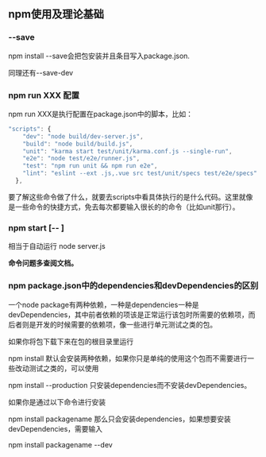 ## npm使用及理论基础

### --save
npm install --save会把包安装并且条目写入package.json.

同理还有--save-dev

### npm run XXX 配置
npm run XXX是执行配置在package.json中的脚本，比如：

``` javascript
"scripts": {
    "dev": "node build/dev-server.js",
    "build": "node build/build.js",
    "unit": "karma start test/unit/karma.conf.js --single-run",
    "e2e": "node test/e2e/runner.js",
    "test": "npm run unit && npm run e2e",
    "lint": "eslint --ext .js,.vue src test/unit/specs test/e2e/specs"
  },
```

要了解这些命令做了什么，就要去scripts中看具体执行的是什么代码。这里就像是一些命令的快捷方式，免去每次都要输入很长的的命令（比如unit那行）。

### npm start [-- <args>]
相当于自动运行 node server.js

**命令问题多查阅文档。**

### npm package.json中的dependencies和devDependencies的区别
一个node package有两种依赖，一种是dependencies一种是devDependencies，其中前者依赖的项该是正常运行该包时所需要的依赖项，而后者则是开发的时候需要的依赖项，像一些进行单元测试之类的包。

如果你将包下载下来在包的根目录里运行

npm install 
默认会安装两种依赖，如果你只是单纯的使用这个包而不需要进行一些改动测试之类的，可以使用

npm install --production
只安装dependencies而不安装devDependencies。

如果你是通过以下命令进行安装

npm install packagename
那么只会安装dependencies，如果想要安装devDependencies，需要输入

npm install packagename --dev  